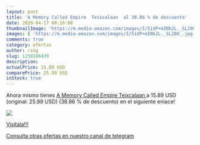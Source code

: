 ```yaml
---
layout: post
title: 'A Memory Called Empire  Teixcalaan  al 38.86 % de descuento'
date: 2020-04-17 00:16:08
thumbnailImage: 'https://m.media-amazon.com/images/I/51dP+mINk2L._SL200_.jpg'
images: [ 'https://m.media-amazon.com/images/I/51dP+mINk2L._SL200_.jpg' ]
comments: true
category: ofertas
author: ring
slug: 1250186439
description:
actualPrice: 15.89 USD
comparePrice: 25.99 USD
inStock: true
---
```


Ahora mismo tienes [A Memory Called Empire  Teixcalaan ](https://www.amazon.com/dp/1250186439/?tag=redken08-20) a 15.89 USD (original: 25.99 USD) (38.86 %  de descuento) en el siguiente enlace!

[![](https://m.media-amazon.com/images/I/51dP+mINk2L._SL200_.jpg)](https://www.amazon.com/dp/1250186439/?tag=redken08-20)

[Visítala!!!](https://www.amazon.com/dp/1250186439/?tag=redken08-20)

[Consulta otras ofertas en nuestro canal de telegram](https://t.me/s/ofertas25)
